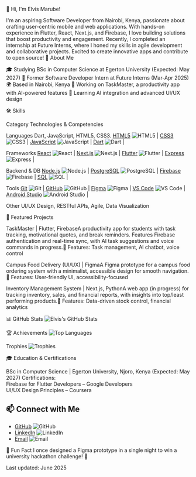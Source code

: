 👋 Hi, I'm Elvis Marube!

I'm an aspiring Software Developer from Nairobi, Kenya, passionate about crafting user-centric mobile and web applications. With hands-on experience in Flutter, React, Next.js, and Firebase, I love building solutions that boost productivity and engagement. Recently, I completed an internship at Future Interns, where I honed my skills in agile development and collaborative projects. Excited to create innovative apps and contribute to open source!
🌟 About Me

🎓 Studying BSc in Computer Science at Egerton University (Expected: May 2027)
💼 Former Software Developer Intern at Future Interns (Mar-Apr 2025)
🌍 Based in Nairobi, Kenya
🔭 Working on TaskMaster, a productivity app with AI-powered features
🌱 Learning AI integration and advanced UI/UX design

🛠️ Skills


Category
Technologies & Competencies



Languages
Dart, JavaScript, HTML5, CSS3.
[HTML5](https://developer.mozilla.org/en-US/docs/Web/HTML) ![HTML5](https://img.shields.io/badge/-HTML5-E34F26?logo=html5&logoColor=white) | [CSS3](https://developer.mozilla.org/en-US/docs/Web/CSS) ![CSS3](https://img.shields.io/badge/-CSS3-1572B6?logo=css3&logoColor=white) | [JavaScript](https://developer.mozilla.org/en-US/docs/Web/JavaScript) ![JavaScript](https://img.shields.io/badge/-JavaScript-F7DF1E?logo=javascript&logoColor=black) | [Dart](https://dart.dev/) ![Dart](https://img.shields.io/badge/-Dart-0175C2?logo=dart&logoColor=white) |



Frameworks
[React](https://react.dev/) ![React](https://img.shields.io/badge/-React-61DAFB?logo=react&logoColor=black) | [Next.js](https://nextjs.org/) ![Next.js](https://img.shields.io/badge/-Next.js-000000?logo=next.js&logoColor=white) | [Flutter](https://flutter.dev/) ![Flutter](https://img.shields.io/badge/-Flutter-02569B?logo=flutter&logoColor=white) | [Express](https://expressjs.com/) ![Express](https://img.shields.io/badge/-Express-000000?logo=express&logoColor=white) |


Backend & DB
[Node.js](https://nodejs.org/) ![Node.js](https://img.shields.io/badge/-Node.js-339933?logo=node.js&logoColor=white) | [PostgreSQL](https://www.postgresql.org/) ![PostgreSQL](https://img.shields.io/badge/-PostgreSQL-4169E1?logo=postgresql&logoColor=white) | [Firebase](https://firebase.google.com/) ![Firebase](https://img.shields.io/badge/-Firebase-FFCA28?logo=firebase&logoColor=black) | [SQL](https://www.w3schools.com/sql/) ![SQL](https://img.shields.io/badge/-SQL-4479A1?logo=postgresql&logoColor=white) |

Tools
[Git](https://git-scm.com/) ![Git](https://img.shields.io/badge/-Git-F05032?logo=git&logoColor=white) | [GitHub](https://github.com/) ![GitHub](https://img.shields.io/badge/-GitHub-181717?logo=github&logoColor=white) | [Figma](https://www.figma.com/) ![Figma](https://img.shields.io/badge/-Figma-F24E1E?logo=figma&logoColor=white) | [VS Code](https://code.visualstudio.com/) ![VS Code](https://img.shields.io/badge/-VS%20Code-007ACC?logo=visual-studio-code&logoColor=white) | [Android Studio](https://developer.android.com/studio) ![Android Studio](https://img.shields.io/badge/-Android%20Studio-3DDC84?logo=android-studio&logoColor=white) |


Other
UI/UX Design, RESTful APIs, Agile, Data Visualization



🚀 Featured Projects

TaskMaster | Flutter, FirebaseA productivity app for students with task tracking, motivational quotes, and break reminders. Features Firebase authentication and real-time sync, with AI task suggestions and voice commands in progress.🌟 Features: Task management, AI chatbot, voice control

Campus Food Delivery (UI/UX) | FigmaA Figma prototype for a campus food ordering system with a minimalist, accessible design for smooth navigation.🌟 Features: User-friendly UI, accessibility-focused

Inventory Management System | Next.js, PythonA web app (in progress) for tracking inventory, sales, and financial reports, with insights into top/least performing products.🌟 Features: Data-driven stock control, financial analytics


📊 GitHub Stats
![Elvis's GitHub Stats](https://github-readme-stats.vercel.app/api?username=marube2005&show_icons=true&theme=radical)

🏆 Achievements
![Top Languages](https://github-readme-stats.vercel.app/api/top-langs/?username=marube2005&layout=compact&theme=radical)

Trophies
![Trophies](https://github-profile-trophy.vercel.app/?username=marube2005&theme=onedark)


🎓 Education & Certifications

BSc in Computer Science | Egerton University, Njoro, Kenya (Expected: May 2027)
Certifications:  
Firebase for Flutter Developers – Google Developers  
UI/UX Design Principles – Coursera  




## 📫 Connect with Me
- [GitHub](https://github.com/marube2005) ![GitHub](https://img.shields.io/badge/-GitHub-181717?logo=github&logoColor=white)
- [LinkedIn](https://linkedin.com/in/elvis-marube-499bbb299) ![LinkedIn](https://img.shields.io/badge/-LinkedIn-0A66C2?logo=linkedin&logoColor=white)
- [Email](mailto:emarube89@gmail.com) ![Email](https://img.shields.io/badge/-Email-D14836?logo=gmail&logoColor=white)

🎉 Fun Fact
I once designed a Figma prototype in a single night to win a university hackathon challenge! 🚀

Last updated: June 2025
